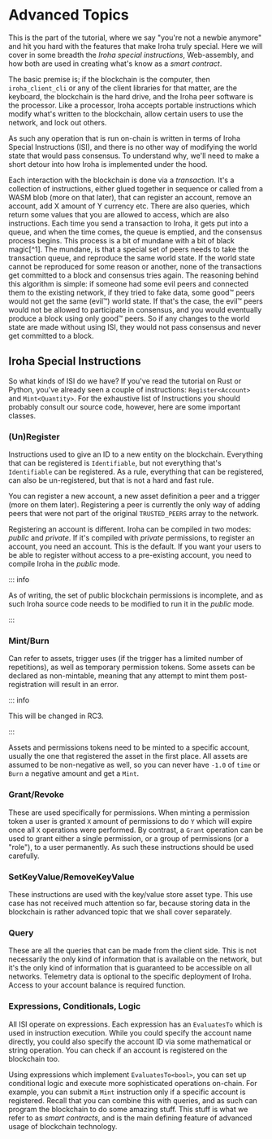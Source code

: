 # Advanced Topics

This is the part of the tutorial, where we say "you're not a newbie anymore" and hit you hard with the features that make Iroha truly special. Here we will cover in some breadth the _Iroha special instructions_, Web-assembly, and how both are used in creating what's know as a _smart contract_.

 The basic premise is; if the blockchain is the computer, then `iroha_client_cli` or any of the client libraries for that matter, are the keyboard, the blockchain is the hard drive, and the Iroha peer software is the processor. Like a processor, Iroha accepts portable instructions which modify what's written to the blockchain, allow certain users to use the network, and lock out others.

As such any operation that is run on-chain is written in terms of Iroha Special Instructions (ISI), and there is no other way of modifying the world state that would pass consensus. To understand why, we'll need to make a short detour into how Iroha is implemented under the hood.

Each interaction with the blockchain is done via a _transaction_. It's a collection of instructions, either glued together in sequence or called from a WASM blob (more on that later), that can register an account, remove an account, add X amount of Y currency etc. There are also queries, which return some values that you are allowed to access, which are also instructions. Each time you send a transaction to Iroha, it gets put into a queue, and when the time comes, the queue is emptied, and the consensus process begins. This process is a bit of mundane with a bit of black magic[^1]. The mundane, is that a special set of peers needs to take the transaction queue, and reproduce the same world state. If the world state cannot be reproduced for some reason or another, none of the transactions get committed to a block and consensus tries again. The reasoning behind this algorithm is simple: if someone had some evil peers and connected them to the existing network, if they tried to fake data, some good™ peers would not get the same (evil™) world state. If that's the case, the evil™ peers would not be allowed to participate in consensus, and you would eventually produce a block using only good™ peers. So if any changes to the world state are made without using ISI, they would not pass consensus and never get committed to a block.

## Iroha Special Instructions

So what kinds of ISI do we have? If you've read the tutorial on Rust or Python, you've already seen a couple of instructions: `Register<Account>` and `Mint<Quantity>`. For the exhaustive list of Instructions you should probably consult our source code, however, here are some important classes.

### (Un)Register

Instructions used to give an ID to a new entity on the blockchain. Everything that can be registered is `Identifiable`, but not everything that's `Identifiable` can be registered. As a rule, everything that can be registered, can also be un-registered, but that is not a hard and fast rule.

You can register a new account, a new asset definition a peer and a trigger (more on them later). Registering a peer is currently the only way of adding peers that were not part of the original `TRUSTED_PEERS` array to the network.

Registering an account is different. Iroha can be compiled in two modes: _public_ and _private_. If it's compiled with _private_ permissions, to register an account, you need an account. This is the default. If you want your users to be able to register without access to a pre-existing account, you need to compile Iroha in the _public_ mode.

::: info

As of writing, the set of public blockchain permissions is incomplete, and as such Iroha source code needs to be modified to run it in the _public_ mode.

:::

### Mint/Burn

Can refer to assets, trigger uses (if the trigger has a limited number of repetitions), as well as temporary permission tokens. Some assets can be declared as non-mintable, meaning that any attempt to mint them post-registration will result in an error.

::: info

This will be changed in RC3.

:::

Assets and permissions tokens need to be minted to a specific account, usually the one that registered the asset in the first place. All assets are assumed to be non-negative as well, so you can never have `-1.0` of `time` or `Burn` a negative amount and get a `Mint`.

### Grant/Revoke

These are used specifically for permissions. When minting a permission token a user is granted `X` amount of permissions to do `Y` which will expire once all `X` operations were performed. By contrast, a `Grant` operation can be used to grant either a single permission, or a group of permissions (or a "role"), to a user permanently. As such these instructions should be used carefully.


### SetKeyValue/RemoveKeyValue

These instructions are used with the key/value store asset type. This use case has not received much attention so far, because storing data in the blockchain is rather advanced topic that we shall cover separately.

### Query

These are all the queries that can be made from the client side. This is not necessarily the only kind of information that is available on the network, but it's the only kind of information that is guaranteed to be accessible on all networks. Telemetry data is optional to the specific deployment of Iroha. Access to your account balance is required function.

### Expressions, Conditionals, Logic

All ISI operate on expressions. Each expression has an `EvaluatesTo` which is used in instruction execution. While you could specify the account name directly, you could also specify the account ID via some mathematical or string operation. You can check if an account is registered on the blockchain too.

Using expressions which implement `EvaluatesTo<bool>`, you can set up conditional logic and execute more sophisticated operations on-chain. For example, you can submit a `Mint` instruction only if a specific account is registered. Recall that you can combine this with queries, and as such can program the blockchain to do some amazing stuff. This stuff is what we refer to as _smart contracts_, and is the main defining feature of advanced usage of blockchain technology.

